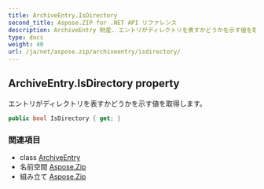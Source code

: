 ```yaml
---
title: ArchiveEntry.IsDirectory
second_title: Aspose.ZIP for .NET API リファレンス
description: ArchiveEntry 財産. エントリがディレクトリを表すかどうかを示す値を取得します
type: docs
weight: 40
url: /ja/net/aspose.zip/archiveentry/isdirectory/
---
```

## ArchiveEntry.IsDirectory property

エントリがディレクトリを表すかどうかを示す値を取得します。

```csharp
public bool IsDirectory { get; }
```

### 関連項目

* class [ArchiveEntry](../)
* 名前空間 [Aspose.Zip](../../archiveentry/)
* 組み立て [Aspose.Zip](../../../)



